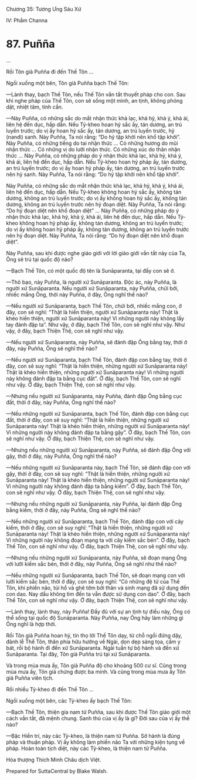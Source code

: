  

Chương 35: Tương Ưng Sáu Xứ

IV: Phẩm Channa

# 87\. Puñña

…

Rồi Tôn giả Puñña đi đến Thế Tôn …

Ngồi xuống một bên, Tôn giả Puñña bạch Thế Tôn:

—Lành thay, bạch Thế Tôn, nếu Thế Tôn vắn tắt thuyết pháp cho con. Sau khi nghe pháp của Thế Tôn, con sẽ sống một mình, an tịnh, không phóng dật, nhiệt tâm, tinh cần.

—Này Puñña, có những sắc do mắt nhận thức khả lạc, khả hỷ, khả ý, khả ái, liên hệ đến dục, hấp dẫn. Nếu Tỷ-kheo hoan hỷ sắc ấy, tán dương, an trú luyến trước; do vị ấy hoan hỷ sắc ấy, tán dương, an trú luyến trước, hỷ (nandì) sanh. Này Puñña, Ta nói rằng: “Do hỷ tập khởi nên khổ tập khởi”. Này Puñña, có những tiếng do tai nhận thức … Có những hương do mũi nhận thức … Có những vị do lưỡi nhận thức. Có những xúc do thân nhận thức … Này Puñña, có những pháp do ý nhận thức khả lạc, khả hỷ, khả ý, khả ái, liên hệ đến dục, hấp dẫn. Nếu Tỷ-kheo hoan hỷ pháp ấy, tán dương, an trú luyến trước; do vị ấy hoan hỷ pháp ấy, tán dương, an trú luyến trước nên hỷ sanh. Này Puñña, Ta nói rằng: “Do hỷ tập khởi nên khổ tập khởi”.

Này Puñña, có những sắc do mắt nhận thức khả lạc, khả hỷ, khả ý, khả ái, liên hệ đến dục, hấp dẫn. Nếu Tỷ-kheo không hoan hỷ sắc ấy, không tán dương, không an trú luyến trước; do vị ấy không hoan hỷ sắc ấy, không tán dương, không an trú luyến trước nên hỷ đoạn diệt. Này Puñña, Ta nói rằng: “Do hỷ đoạn diệt nên khổ đoạn diệt” … Này Puñña, có những pháp do ý nhận thức khả lạc, khả hỷ, khả ý, khả ái, liên hệ đến dục, hấp dẫn. Nếu Tỷ-kheo không hoan hỷ pháp ấy, không tán dương, không an trú luyến trước; do vị ấy không hoan hỷ pháp ấy, không tán dương, không an trú luyến trước nên hỷ đoạn diệt. Này Puñña, Ta nói rằng: “Do hỷ đoạn diệt nên khổ đoạn diệt”.

Này Puñña, sau khi được nghe giáo giới với lời giáo giới vắn tắt này của Ta, Ông sẽ trú tại quốc độ nào?

—Bạch Thế Tôn, có một quốc độ tên là Sunāparanta, tại đấy con sẽ ở.

—Thô bạo, này Puñña, là người xứ Sunāparanta. Ðộc ác, này Puñña, là người xứ Sunāparanta. Nếu người xứ Sunāparanta, này Puñña, chửi bới, nhiếc mắng Ông, thời này Puñña, ở đây, Ông nghĩ thế nào?

—Nếu người xứ Sunāparanta, bạch Thế Tôn, chửi bới, nhiếc mắng con, ở đây, con sẽ nghĩ: “Thật là hiền thiện, người xứ Sunāparanta này! Thật là khéo hiền thiện, người xứ Sunāparanta này! Vì những người này không lấy tay đánh đập ta”. Như vậy, ở đây, bạch Thế Tôn, con sẽ nghĩ như vậy. Như vậy, ở đây, bạch Thiện Thệ, con sẽ nghĩ như vậy.

—Nếu người xứ Sunāparanta, này Puñña, sẽ đánh đập Ông bằng tay, thời ở đây, này Puñña, Ông sẽ nghĩ thế nào?

—Nếu người xứ Sunāparanta, bạch Thế Tôn, đánh đập con bằng tay, thời ở đây, con sẽ suy nghĩ: “Thật là hiền thiện, những người xứ Sunāparanta này! Thật là khéo hiền thiện, những người xứ Sunāparanta này! Vì những người này không đánh đập ta bằng cục đất”. Ở đây, bạch Thế Tôn, con sẽ nghĩ như vậy. Ở đây, bạch Thiện Thệ, con sẽ nghĩ như vậy.

—Nhưng nếu người xứ Sunāparanta, này Puñña, đánh đập Ông bằng cục đất, thời ở đây, này Puñña, Ông nghĩ thế nào?

—Nếu những người xứ Sunāparanta, bạch Thế Tôn, đánh đập con bằng cục đất, thời ở đây, con sẽ suy nghĩ: “Thật là hiền thiện, những người xứ Sunāparanta này! Thật là khéo hiền thiện, những người xứ Sunāparanta này! Vì những người này không đánh đập ta bằng gậy”. Ở đây, bạch Thế Tôn, con sẽ nghĩ như vậy. Ở đây, bạch Thiện Thệ, con sẽ nghĩ như vậy.

—Nhưng nếu những người xứ Sunāparanta, này Puñña, sẽ đánh đập Ông với gậy, thời ở đây, này Puñña, Ông nghĩ thế nào?

—Nếu những người xứ Sunāparanta này, bạch Thế Tôn, sẽ đánh đập con với gậy, thời ở đây, con sẽ suy nghĩ: “Thật là hiền thiện, những người xứ Sunāparanta này! Thật là khéo hiền thiện, những người xứ Sunāparanta này! Vì những người này không đánh đập ta bằng kiếm”. Ở đây, bạch Thế Tôn, con sẽ nghĩ như vậy. Ở đây, bạch Thiện Thệ, con sẽ nghĩ như vậy.

—Nhưng nếu những người xứ Sunāparanta, này Puñña, lại đánh đập Ông bằng kiếm, thời ở đây, này Puñña, Ông sẽ nghĩ thế nào?

—Nếu những người xứ Sunāparanta, bạch Thế Tôn, đánh đập con với cây kiếm, thời ở đây, con sẽ suy nghĩ: “Thật là hiền thiện, những người xứ Sunāparanta này! Thật là khéo hiền thiện, những người xứ Sunāparanta này! Vì những người này không đoạn mạng ta với cây kiếm sắc bén”. Ở đây, bạch Thế Tôn, con sẽ nghĩ như vậy. Ở đây, bạch Thiện Thệ, con sẽ nghĩ như vậy.

—Nhưng nếu những người xứ Sunāparanta, này Puñña, sẽ đoạn mạng Ông với lưỡi kiếm sắc bén, thời ở đây, này Puñña, Ông sẽ nghĩ như thế nào?

—Nếu những người xứ Sunāparanta, bạch Thế Tôn, sẽ đoạn mạng con với lưỡi kiếm sắc bén, thời ở đây, con sẽ suy nghĩ: “Có những đệ tử của Thế Tôn, khi phiền não, tủi hổ và ghê tởm bởi thân và sinh mạng đã sử dụng đến con dao. Nay dầu không tìm đến ta vẫn được sử dụng con dao”. Ở đây, bạch Thế Tôn, con sẽ nghĩ như vậy. Ở đây, bạch Thiện Thệ, con sẽ nghĩ như vậy.

—Lành thay, lành thay, này Puñña! Ðầy đủ với sự an tịnh tự điều này, Ông có thể sống tại quốc độ Sunāparanta. Này Puñña, nay Ông hãy làm những gì Ông nghĩ là hợp thời.

Rồi Tôn giả Puñña hoan hỷ, tín thọ lời Thế Tôn dạy, từ chỗ ngồi đứng dậy, đảnh lễ Thế Tôn, thân phía hữu hướng về Ngài, dọn dẹp sàng tọa, cầm y bát, rồi bộ hành đi đến xứ Sunāparanta. Ngài tuần tự bộ hành và đến xứ Sunāparanta. Tại đây, Tôn giả Puñña trú tại xứ Sunāparanta.

Và trong mùa mưa ấy, Tôn giả Puñña độ cho khoảng 500 cư sĩ. Cũng trong mùa mưa ấy, Tôn giả chứng được ba minh. Và cũng trong mùa mưa ấy Tôn giả Puñña viên tịch.

Rồi nhiều Tỷ-kheo đi đến Thế Tôn …

Ngồi xuống một bên, các Tỷ-kheo ấy bạch Thế Tôn:

—Bạch Thế Tôn, thiện gia nam tử Puñña, sau khi được Thế Tôn giáo giới một cách vắn tắt, đã mệnh chung. Sanh thú của vị ấy là gì? Ðời sau của vị ấy thế nào?

—Bậc Hiền trí, này các Tỷ-kheo, là thiện nam tử Puñña. Sở hành là đúng pháp và thuận pháp. Vị ấy không làm phiền não Ta với những kiện tụng về pháp. Hoàn toàn tịch diệt, này các Tỷ-kheo, là thiện nam tử Puñña.

Hòa thượng Thích Minh Châu dịch Việt.

Prepared for SuttaCentral by Blake Walsh.